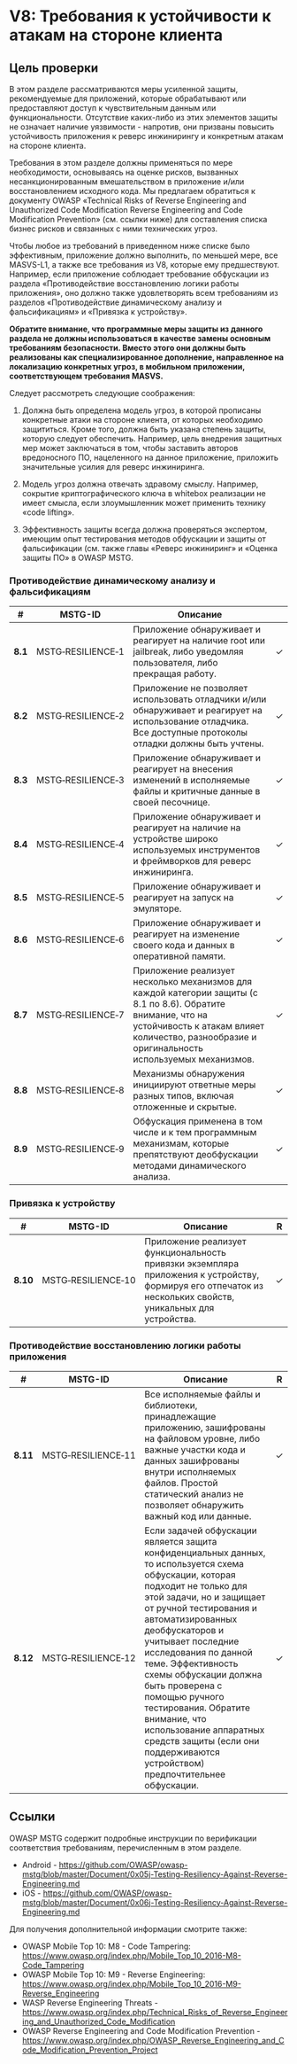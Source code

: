 # V8: Требования к устойчивости к атакам на стороне клиента

## Цель проверки

В этом разделе рассматриваются меры усиленной защиты, рекомендуемые для приложений, которые обрабатывают или предоставляют доступ к чувствительным данным или функциональности. Отсутствие каких-либо из этих элементов защиты не означает наличие уязвимости - напротив, они призваны повысить устойчивость приложения к реверс инжинирингу и конкретным атакам на стороне клиента.

Требования в этом разделе должны применяться по мере необходимости, основываясь на оценке рисков, вызванных несанкционированным вмешательством в приложение и/или восстановлением исходного кода. Мы предлагаем обратиться к документу OWASP «Technical Risks of Reverse Engineering and Unauthorized Code Modification Reverse Engineering and Code Modification Prevention» (см. ссылки ниже) для составления списка бизнес рисков и связанных с ними технических угроз.

Чтобы любое из требований в приведенном ниже списке было эффективным, приложение должно выполнить, по меньшей мере, все MASVS-L1, а также все требования из V8, которые ему предшествуют. Например, если приложение соблюдает требование обфускации из раздела «Противодействие восстановлению логики работы приложения», оно должно также удовлетворять всем требованиям из разделов «Противодействие динамическому анализу и фальсификациям» и «Привязка к устройству».

**Обратите внимание, что программные меры защиты из данного раздела не должны использоваться в качестве замены основным требованиям безопасности. Вместо этого они должны быть реализованы как специализированное дополнение, направленное на локализацию конкретных угроз, в мобильном приложении, соответствующем требования MASVS.**

Следует рассмотреть следующие соображения:

1. Должна быть определена модель угроз, в которой прописаны конкретные атаки на стороне клиента, от которых необходимо защититься. Кроме того, должна быть указана степень защиты, которую следует обеспечить. Например, цель внедрения защитных мер может заключаться в том, чтобы заставить авторов вредоносного ПО, нацеленного на данное приложение, приложить значительные усилия для реверс инжиниринга.

2. Модель угроз должна отвечать здравому смыслу. Например, сокрытие криптографического ключа в whitebox реализации  не имеет смысла, если злоумышленник может применить технику «code lifting».

3. Эффективность защиты всегда должна проверяться экспертом, имеющим опыт тестирования методов обфускации и защиты от фальсификации (см. также главы «Реверс инжиниринг» и «Оценка защиты ПО» в OWASP MSTG.

<div style="page-break-after: always;"></div>

### Противодействие динамическому анализу и фальсификациям

| # | MSTG-ID | Описание | |
| --- | --- | --- | -- |
| **8.1** | MSTG‑RESILIENCE‑1 | Приложение обнаруживает и реагирует на наличие root или jailbreak, либо уведомляя пользователя, либо прекращая работу. | ✓ |
| **8.2** | MSTG‑RESILIENCE‑2 | Приложение не позволяет использовать отладчики и/или обнаруживает и реагирует на использование отладчика. Все доступные протоколы отладки должны быть учтены. | ✓ |
| **8.3** | MSTG‑RESILIENCE‑3 | Приложение обнаруживает и реагирует на внесения изменений в исполняемые файлы и критичные данные в своей песочнице. | ✓ |
| **8.4** | MSTG‑RESILIENCE‑4 | Приложение обнаруживает и реагирует на наличие на устройстве широко используемых инструментов и фреймворков для реверс инжиниринга.| ✓ |
| **8.5** | MSTG‑RESILIENCE‑5 | Приложение обнаруживает и реагирует на запуск на эмуляторе.  | ✓ |
| **8.6** | MSTG‑RESILIENCE‑6 | Приложение обнаруживает и реагирует на изменение своего кода и данных в оперативной памяти. | ✓ |
| **8.7** | MSTG‑RESILIENCE‑7 | Приложение реализует несколько механизмов для каждой категории защиты (с 8.1 по 8.6). Обратите внимание, что на устойчивость к атакам влияет количество, разнообразие и оригинальность используемых механизмов. | ✓ |
| **8.8** | MSTG‑RESILIENCE‑8 | Механизмы обнаружения инициируют ответные меры разных типов, включая отложенные и скрытые. | ✓ |
| **8.9** | MSTG‑RESILIENCE‑9 | Обфускация применена в том числе и к тем программным механизмам, которые препятствуют деобфускации методами динамического анализа.  | ✓ |

### Привязка к устройству

| # | MSTG-ID | Описание | R |
| --- | --- | --- | -- |
| **8.10** | MSTG‑RESILIENCE‑10 | Приложение реализует функциональность привязки экземпляра приложения к устройству, формируя его отпечаток из нескольких свойств, уникальных для устройства. | ✓ |

### Противодействие восстановлению логики работы приложения

| # | MSTG-ID | Описание | R |
| --- | --- | --- | -- |
| **8.11** | MSTG‑RESILIENCE‑11 | Все исполняемые файлы и библиотеки, принадлежащие приложению, зашифрованы на файловом уровне, либо  важные участки кода и данных зашифрованы внутри исполняемых файлов. Простой статический анализ не позволяет обнаружить важный код или данные. | ✓ |
| **8.12** | MSTG‑RESILIENCE‑12 | Если задачей обфускации является защита конфиденциальных данных, то используется схема обфускации, которая подходит не только для этой задачи, но и защищает от ручной тестирования и автоматизированных деобфускаторов и учитывает последние исследования по данной теме. Эффективность схемы обфускации должна быть проверена с помощью ручного тестирования. Обратите внимание, что использование аппаратных средств защиты (если они поддерживаются устройством) предпочтительнее обфускации. | ✓ |

## Ссылки

OWASP MSTG содержит подробные инструкции по верификации соответствия требованиям, перечисленным в этом разделе.

- Android - <https://github.com/OWASP/owasp-mstg/blob/master/Document/0x05j-Testing-Resiliency-Against-Reverse-Engineering.md>
- iOS - <https://github.com/OWASP/owasp-mstg/blob/master/Document/0x06j-Testing-Resiliency-Against-Reverse-Engineering.md>

Для получения дополнительной информации смотрите также:

- OWASP Mobile Top 10: M8 - Code Tampering: <https://www.owasp.org/index.php/Mobile_Top_10_2016-M8-Code_Tampering>
- OWASP Mobile Top 10: M9 - Reverse Engineering: <https://www.owasp.org/index.php/Mobile_Top_10_2016-M9-Reverse_Engineering>
- WASP Reverse Engineering Threats - <https://www.owasp.org/index.php/Technical_Risks_of_Reverse_Engineering_and_Unauthorized_Code_Modification>
- OWASP Reverse Engineering and Code Modification Prevention - <https://www.owasp.org/index.php/OWASP_Reverse_Engineering_and_Code_Modification_Prevention_Project>
